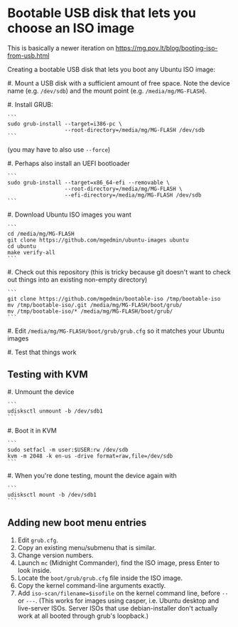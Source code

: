 Bootable USB disk that lets you choose an ISO image
===================================================

This is basically a newer iteration on
https://mg.pov.lt/blog/booting-iso-from-usb.html

Creating a bootable USB disk that lets you boot any Ubuntu ISO image:

#. Mount a USB disk with a sufficient amount of free space.  Note the device
   name (e.g. `/dev/sdb`) and the mount point (e.g. `/media/mg/MG-FLASH`).

#. Install GRUB:

    ```
    sudo grub-install --target=i386-pc \
                      --root-directory=/media/mg/MG-FLASH /dev/sdb
    ```

   (you may have to also use `--force`)

#. Perhaps also install an UEFI bootloader

    ```
    sudo grub-install --target=x86_64-efi --removable \
                      --root-directory=/media/mg/MG-FLASH \
                      --efi-directory=/media/mg/MG-FLASH /dev/sdb
    ```

#. Download Ubuntu ISO images you want

    ```
    cd /media/mg/MG-FLASH
    git clone https://github.com/mgedmin/ubuntu-images ubuntu
    cd ubuntu
    make verify-all
    ```

#. Check out this repository (this is tricky because git doesn't want to check
   out things into an existing non-empty directory)

    ```
    git clone https://github.com/mgedmin/bootable-iso /tmp/bootable-iso
    mv /tmp/bootable-iso/.git /media/mg/MG-FLASH/boot/grub/
    mv /tmp/bootable-iso/* /media/mg/MG-FLASH/boot/grub/
    ```

#. Edit `/media/mg/MG-FLASH/boot/grub/grub.cfg` so it matches your Ubuntu images

#. Test that things work


Testing with KVM
----------------

#. Unmount the device

    ```
    udisksctl unmount -b /dev/sdb1
    ```

#. Boot it in KVM

    ```
    sudo setfacl -m user:$USER:rw /dev/sdb
    kvm -m 2048 -k en-us -drive format=raw,file=/dev/sdb
    ```

#. When you're done testing, mount the device again with

    ```
    udisksctl mount -b /dev/sdb1
    ```

Adding new boot menu entries
----------------------------

1. Edit `grub.cfg`.
2. Copy an existing menu/submenu that is similar.
3. Change version numbers.
4. Launch `mc` (Midnight Commander), find the ISO image, press Enter to look
   inside.
5. Locate the `boot/grub/grub.cfg` file inside the ISO image.
6. Copy the kernel command-line arguments exactly.
7. Add `iso-scan/filename=$isofile` on the kernel command line,
   before `--` or `---`.  (This works for images using casper, i.e. Ubuntu
   desktop and live-server ISOs.  Server ISOs that use debian-installer don't
   actually work at all booted through grub's loopback.)

